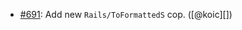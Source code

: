 * [#691](https://github.com/rubocop/rubocop-rails/pull/691): Add new `Rails/ToFormattedS` cop. ([@koic][])

